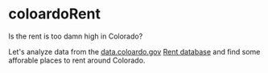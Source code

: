 # coloardoRent
Is the rent is too damn high in Colorado?

Let's analyze data from the [data.coloardo.gov](https://data.colorado.gov/) [Rent database](https://data.colorado.gov/Housing/Rents-by-Type-of-Apartment-in-Colorado/cmr9-ue2w)
and find some afforable places to rent around Colorado.